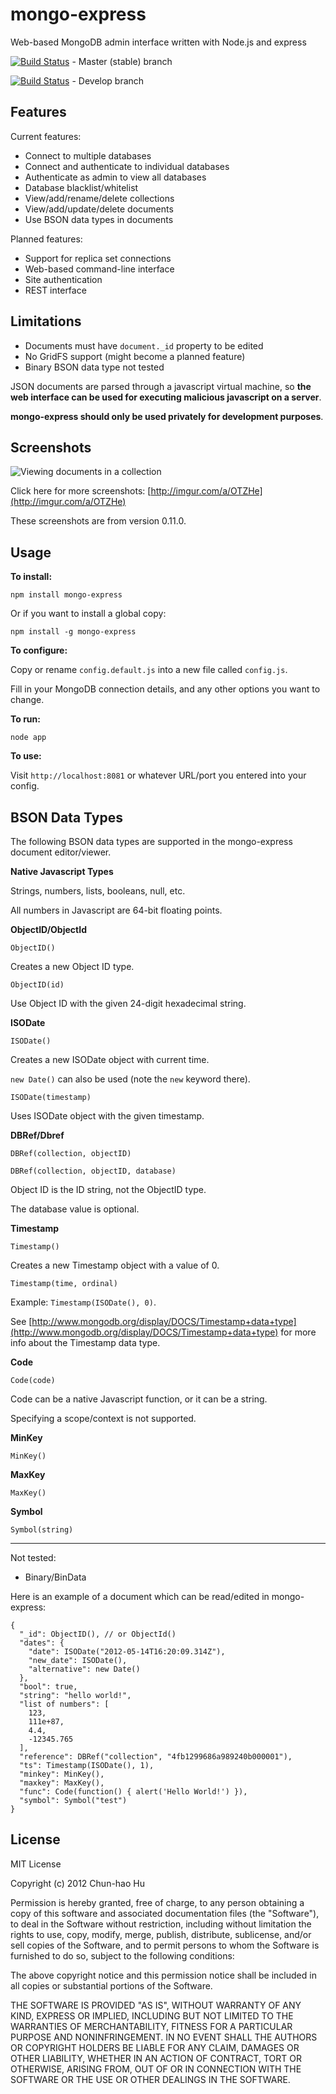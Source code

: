 mongo-express
=============

Web-based MongoDB admin interface written with Node.js and express

[![Build Status](https://secure.travis-ci.org/andzdroid/mongo-express.png?branch=master)](http://travis-ci.org/andzdroid/mongo-express) - Master (stable) branch

[![Build Status](https://secure.travis-ci.org/andzdroid/mongo-express.png?branch=develop)](http://travis-ci.org/andzdroid/mongo-express) - Develop branch


Features
--------

Current features:

* Connect to multiple databases
* Connect and authenticate to individual databases
* Authenticate as admin to view all databases
* Database blacklist/whitelist
* View/add/rename/delete collections
* View/add/update/delete documents
* Use BSON data types in documents

Planned features:

* Support for replica set connections
* Web-based command-line interface
* Site authentication
* REST interface


Limitations
-----------

* Documents must have `document._id` property to be edited
* No GridFS support (might become a planned feature)
* Binary BSON data type not tested

JSON documents are parsed through a javascript virtual machine, so **the web
interface can be used for executing malicious javascript on a server**.

**mongo-express should only be used privately for development purposes**.


Screenshots
-----------

<img src="http://i.imgur.com/DOi3b.png" title="Viewing documents in a collection" />

Click here for more screenshots:
[http://imgur.com/a/OTZHe](http://imgur.com/a/OTZHe)

These screenshots are from version 0.11.0.


Usage
-----

**To install:**

    npm install mongo-express

Or if you want to install a global copy:

    npm install -g mongo-express

**To configure:**

Copy or rename `config.default.js` into a new file called `config.js`.

Fill in your MongoDB connection details, and any other options you want to change.

**To run:**

    node app

**To use:**

Visit `http://localhost:8081` or whatever URL/port you entered into your config.


BSON Data Types
---------------

The following BSON data types are supported in the mongo-express document editor/viewer.

**Native Javascript Types**

Strings, numbers, lists, booleans, null, etc.

All numbers in Javascript are 64-bit floating points.

**ObjectID/ObjectId**

    ObjectID()

Creates a new Object ID type.

    ObjectID(id)

Use Object ID with the given 24-digit hexadecimal string.

**ISODate**

    ISODate()

Creates a new ISODate object with current time.

`new Date()` can also be used (note the `new` keyword there).

    ISODate(timestamp)

Uses ISODate object with the given timestamp.

**DBRef/Dbref**

    DBRef(collection, objectID)

    DBRef(collection, objectID, database)

Object ID is the ID string, not the ObjectID type.

The database value is optional.

**Timestamp**

    Timestamp()

Creates a new Timestamp object with a value of 0.

    Timestamp(time, ordinal)

Example: `Timestamp(ISODate(), 0)`.

See [http://www.mongodb.org/display/DOCS/Timestamp+data+type](http://www.mongodb.org/display/DOCS/Timestamp+data+type) for more info about the Timestamp data type.

**Code**

    Code(code)

Code can be a native Javascript function, or it can be a string.

Specifying a scope/context is not supported.

**MinKey**

    MinKey()

**MaxKey**

    MaxKey()

**Symbol**

    Symbol(string)

---

Not tested:

* Binary/BinData

Here is an example of a document which can be read/edited in mongo-express:

    {
      "_id": ObjectID(), // or ObjectId()
      "dates": {
        "date": ISODate("2012-05-14T16:20:09.314Z"),
        "new_date": ISODate(),
        "alternative": new Date()
      },
      "bool": true,
      "string": "hello world!",
      "list of numbers": [
        123,
        111e+87,
        4.4,
        -12345.765
      ],
      "reference": DBRef("collection", "4fb1299686a989240b000001"),
      "ts": Timestamp(ISODate(), 1),
      "minkey": MinKey(),
      "maxkey": MaxKey(),
      "func": Code(function() { alert('Hello World!') }),
      "symbol": Symbol("test")
    }

License
-------
MIT License

Copyright (c) 2012 Chun-hao Hu

Permission is hereby granted, free of charge, to any person obtaining a copy of this software and associated documentation files (the "Software"), to deal in the Software without restriction, including without limitation the rights to use, copy, modify, merge, publish, distribute, sublicense, and/or sell copies of the Software, and to permit persons to whom the Software is furnished to do so, subject to the following conditions:

The above copyright notice and this permission notice shall be included in all copies or substantial portions of the Software.

THE SOFTWARE IS PROVIDED "AS IS", WITHOUT WARRANTY OF ANY KIND, EXPRESS OR IMPLIED, INCLUDING BUT NOT LIMITED TO THE WARRANTIES OF MERCHANTABILITY, FITNESS FOR A PARTICULAR PURPOSE AND NONINFRINGEMENT. IN NO EVENT SHALL THE AUTHORS OR COPYRIGHT HOLDERS BE LIABLE FOR ANY CLAIM, DAMAGES OR OTHER LIABILITY, WHETHER IN AN ACTION OF CONTRACT, TORT OR OTHERWISE, ARISING FROM, OUT OF OR IN CONNECTION WITH THE SOFTWARE OR THE USE OR OTHER DEALINGS IN THE SOFTWARE.
